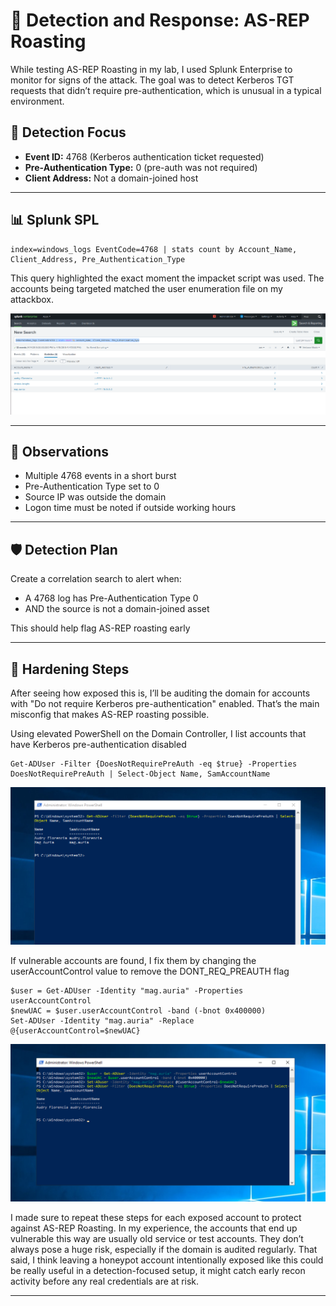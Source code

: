 # 🔵 Detection and Response: AS-REP Roasting

While testing AS-REP Roasting in my lab, I used Splunk Enterprise to monitor for signs of the attack. The goal was to detect Kerberos TGT requests that didn’t require pre-authentication, which is unusual in a typical environment.

## 🎯 Detection Focus
- **Event ID:** 4768 (Kerberos authentication ticket requested)
- **Pre-Authentication Type:** 0 (pre-auth was not required)
- **Client Address:** Not a domain-joined host

---

## 📊 Splunk SPL
```
index=windows_logs EventCode=4768 | stats count by Account_Name, Client_Address, Pre_Authentication_Type
```
This query highlighted the exact moment the impacket script was used. The accounts being targeted matched the user enumeration file on my attackbox.

![SPLUNK_SPL](../assets/AS-REP/BLUE/B1_SPLUNK_SPL.png)

---

## 🧠 Observations
- Multiple 4768 events in a short burst
- Pre-Authentication Type set to 0
- Source IP was outside the domain
- Logon time must be noted if outside working hours

---

## 🛡️ Detection Plan
Create a correlation search to alert when:
- A 4768 log has Pre-Authentication Type 0
- AND the source is not a domain-joined asset

This should help flag AS-REP roasting early

---

## 🧹 Hardening Steps
After seeing how exposed this is, I’ll be auditing the domain for accounts with "Do not require Kerberos pre-authentication" enabled. That’s the main misconfig that makes AS-REP roasting possible.

Using elevated PowerShell on the Domain Controller, I list accounts that have Kerberos pre-authentication disabled
```
Get-ADUser -Filter {DoesNotRequirePreAuth -eq $true} -Properties DoesNotRequirePreAuth | Select-Object Name, SamAccountName
```
![DC_PS](../assets/AS-REP/BLUE/B2_DC_PS_CROP.png)

If vulnerable accounts are found, I fix them by changing the userAccountControl value to remove the DONT_REQ_PREAUTH flag
```
$user = Get-ADUser -Identity "mag.auria" -Properties userAccountControl
$newUAC = $user.userAccountControl -band (-bnot 0x400000)
Set-ADUser -Identity "mag.auria" -Replace @{userAccountControl=$newUAC}
```
![DC_FIX](../assets/AS-REP/BLUE/B3_DC_FIX_USER.png)

I made sure to repeat these steps for each exposed account to protect against AS-REP Roasting. In my experience, the accounts that end up vulnerable this way are usually old service or test accounts. They don’t always pose a huge risk, especially if the domain is audited regularly. That said, I think leaving a honeypot account intentionally exposed like this could be really useful in a detection-focused setup, it might catch early recon activity before any real credentials are at risk.


---



